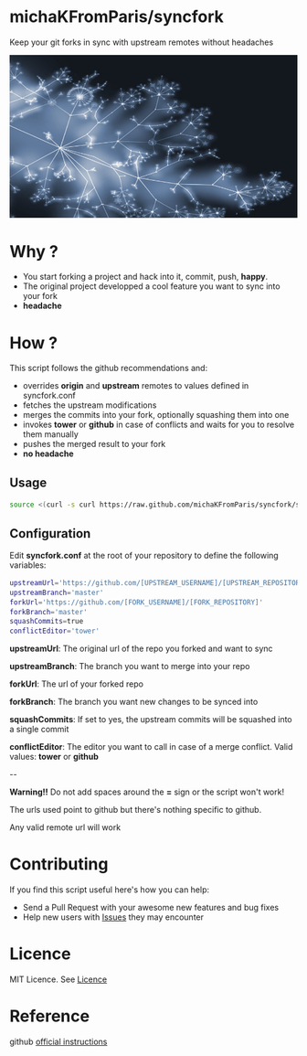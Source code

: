 # michaKFromParis/syncfork

Keep your git forks in sync with upstream remotes without headaches 

![](www/img/syncfork.jpg)

# Why ?

- You start forking a project and hack into it, commit, push, **happy**.
- The original project developped a cool feature you want to sync into your fork
- **headache**


# How ?

This script follows the github recommendations and:

- overrides **origin** and **upstream** remotes to values defined in syncfork.conf
- fetches the upstream modifications
- merges the commits into your fork, optionally squashing them into one
- invokes **tower** or **github** in case of conflicts and waits for you to resolve them manually
- pushes the merged result to your fork
- **no headache**


## Usage

``` bash
source <(curl -s curl https://raw.github.com/michaKFromParis/syncfork/syncfork)
```

## Configuration

Edit **syncfork.conf** at the root of your repository to define the following variables:

``` bash
upstreamUrl='https://github.com/[UPSTREAM_USERNAME]/[UPSTREAM_REPOSITORY]'
upstreamBranch='master'
forkUrl='https://github.com/[FORK_USERNAME]/[FORK_REPOSITORY]'
forkBranch='master'
squashCommits=true
conflictEditor='tower'
```
**upstreamUrl**: The original url of the repo you forked and want to sync

**upstreamBranch**: The branch you want to merge into your repo

**forkUrl**: The url of your forked repo

**forkBranch**: The branch you want new changes to be synced into

**squashCommits**: If set to yes, the upstream commits will be squashed into a single commit

**conflictEditor**: The editor you want to call in case of a merge conflict. Valid values: **tower** or **github**

--

**Warning!!** Do not add spaces around the **=** sign or the script won't work!

The urls used point to github but there's nothing specific to github.

Any valid remote url will work

# Contributing

If you find this script useful here's how you can help:

- Send a Pull Request with your awesome new features and bug fixes
- Help new users with [Issues](https://github.com/michaKFromParis/syncfork/issues) they may encounter

# Licence

MIT Licence. See [Licence](LICENCE)

# Reference

github [official instructions](https://help.github.com/articles/syncing-a-fork/)
